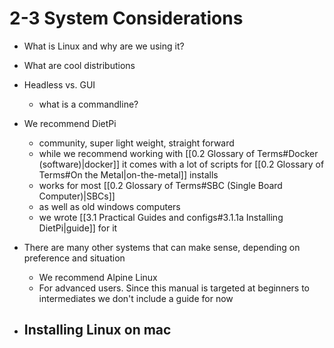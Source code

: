 # 2-3 System Considerations

- What is Linux and why are we using it?
- What are cool distributions
- Headless vs. GUI
	- what is a commandline?





- We recommend DietPi
	- community, super light weight, straight forward
	- while we recommend working with [[0.2 Glossary of Terms#Docker (software)|docker]] it comes with a lot of scripts for [[0.2 Glossary of Terms#On the Metal|on-the-metal]] installs
	- works for most [[0.2 Glossary of Terms#SBC (Single Board Computer)|SBCs]]
	- as well as old windows computers
	- we wrote [[3.1 Practical Guides and configs#3.1.1a Installing DietPi|guide]] for it
- There are many other systems that can make sense, depending on preference and situation
	- We recommend Alpine Linux
	- For advanced users. Since this manual is targeted at beginners to intermediates we don't include a guide for now
- Installing Linux on mac
	-
